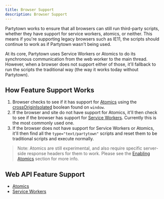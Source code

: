 ```yaml
---
title: Browser Support
description: Browser Support
---
```


Partytown works to ensure that all browsers can still run third-party scripts, whether they have support for service workers, atomics, or neither. This means if you're supporting legacy browsers such as IE11, the scripts should continue to work as if Partytown wasn't being used.

At its core, Partytown uses Service Workers or Atomics to do its synchronous communication from the web worker to the main thread. However, when a browser does not support either of those, it'll fallback to run the scripts the traditional way (the way it works today without Partytown).

## How Feature Support Works

1. Browser checks to see if it has support for [Atomics](https://developer.mozilla.org/en-US/docs/Web/JavaScript/Reference/Global_Objects/Atomics) using the [crossOriginIsolated](https://developer.mozilla.org/en-US/docs/Web/API/crossOriginIsolated) boolean found on `window`.
1. If the browser and site do not have support for Atomics, it'll then check to see if the browser has support for [Service Workers](https://developer.mozilla.org/en-US/docs/Web/API/Service_Worker_API). Currently this is the most commonly used one.
1. If the browser does not have support for Service Workers or Atomics, it'll then find all the `type="text/partytown"` scripts and reset them to be traditional scripts and execute normally.

> Note: Atomics are still experimental, and also require specific server-side response headers for them to work. Please see the [Enabling Atomics](https://github.com/BuilderIO/partytown/wiki/Enabling-Atomics) section for more info.

## Web API Feature Support

- [Atomics](https://caniuse.com/mdn-javascript_builtins_atomics)
- [Service Workers](https://caniuse.com/serviceworkers)

